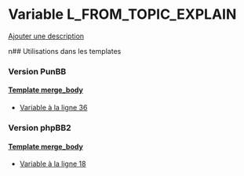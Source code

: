 # Variable L_FROM_TOPIC_EXPLAIN
[Ajouter une description](https://fa-tvars.appspot.com/L_FROM_TOPIC_EXPLAIN)

n## Utilisations dans les templates

### Version PunBB

#### [Template merge_body](punbb/merge_body.md)
* [Variable à la ligne 36](../punbb/merge_body.tpl#L36)

### Version phpBB2

#### [Template merge_body](subsilver/merge_body.md)
* [Variable à la ligne 18](../subsilver/merge_body.tpl#L18)
